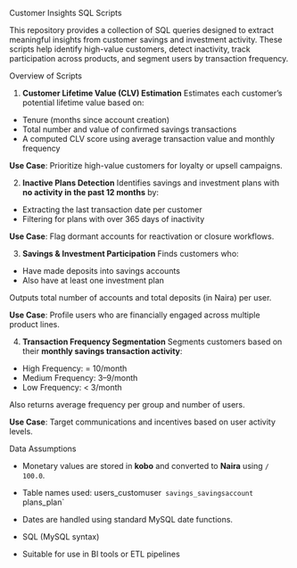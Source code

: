 Customer Insights SQL Scripts

This repository provides a collection of SQL queries designed to extract meaningful insights from customer savings and investment activity. These scripts help identify high-value customers, detect inactivity, track participation across products, 
and segment users by transaction frequency.

Overview of Scripts

1. **Customer Lifetime Value (CLV) Estimation**
Estimates each customer’s potential lifetime value based on:

- Tenure (months since account creation)
- Total number and value of confirmed savings transactions
- A computed CLV score using average transaction value and monthly frequency

 **Use Case**: Prioritize high-value customers for loyalty or upsell campaigns.


2. **Inactive Plans Detection**
Identifies savings and investment plans with **no activity in the past 12 months** by:

- Extracting the last transaction date per customer
- Filtering for plans with over 365 days of inactivity

**Use Case**: Flag dormant accounts for reactivation or closure workflows.


3. **Savings & Investment Participation**
Finds customers who:

- Have made deposits into savings accounts
- Also have at least one investment plan

Outputs total number of accounts and total deposits (in Naira) per user.

**Use Case**: Profile users who are financially engaged across multiple product lines.


4. **Transaction Frequency Segmentation**
Segments customers based on their **monthly savings transaction activity**:

- High Frequency: = 10/month
- Medium Frequency: 3–9/month
- Low Frequency: < 3/month

Also returns average frequency per group and number of users.

 **Use Case**: Target communications and incentives based on user activity levels.


 Data Assumptions

- Monetary values are stored in **kobo** and converted to **Naira** using `/ 100.0`.
- Table names used:
  users_customuser`
  savings_savingsaccount`
  plans_plan`
- Dates are handled using standard MySQL date functions.

- SQL (MySQL syntax)
- Suitable for use in BI tools or ETL pipelines




